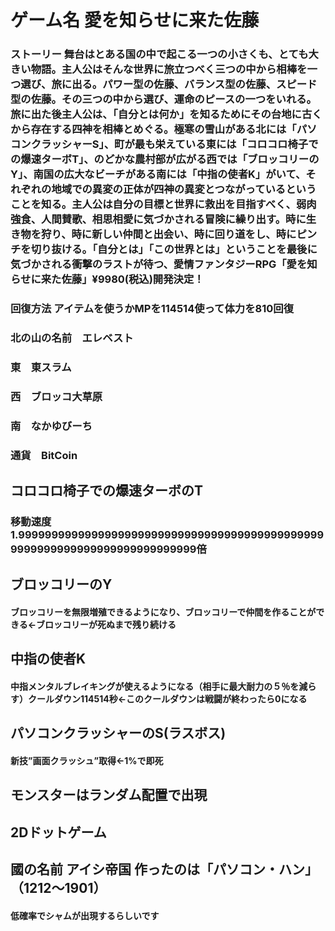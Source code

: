 # ゲーム名 愛を知らせに来た佐藤
### ストーリー 舞台はとある国の中で起こる一つの小さくも、とても大きい物語。主人公はそんな世界に旅立つべく三つの中から相棒を一つ選び、旅に出る。パワー型の佐藤、バランス型の佐藤、スピード型の佐藤。その三つの中から選び、運命のピースの一つをいれる。旅に出た後主人公は、「自分とは何か」を知るためにその台地に古くから存在する四神を相棒とめぐる。極寒の雪山がある北には「パソコンクラッシャーS」、町が最も栄えている東には「コロコロ椅子での爆速ターボT」、のどかな農村部が広がる西では「ブロッコリーのY」、南国の広大なビーチがある南には「中指の使者K」がいて、それぞれの地域での異変の正体が四神の異変とつながっているということを知る。主人公は自分の目標と世界に救出を目指すべく、弱肉強食、人間賛歌、相思相愛に気づかされる冒険に繰り出す。時に生き物を狩り、時に新しい仲間と出会い、時に回り道をし、時にピンチを切り抜ける。「自分とは」「この世界とは」ということを最後に気づかされる衝撃のラストが待つ、愛情ファンタジーRPG「愛を知らせに来た佐藤」¥9980(税込)開発決定！

### 回復方法     アイテムを使うかMPを114514使って体力を810回復　

### 北の山の名前　エレベスト

### 東　東スラム
### 西　ブロッコ大草原
### 南　なかゆびーち
### 通貨　BitCoin
## コロコロ椅子での爆速ターボのT　
### 移動速度1.99999999999999999999999999999999999999999999999999999999999999999999999999倍

## ブロッコリーのY
#### ブロッコリーを無限増殖できるようになり、ブロッコリーで仲間を作ることができる←ブロッコリーが死ぬまで残り続ける

## 中指の使者K
#### 中指メンタルブレイキングが使えるようになる（相手に最大耐力の５％を減らす）クールダウン114514秒←このクールダウンは戦闘が終わったら0になる

## パソコンクラッシャーのS(ラスボス)
#### 新技”画面クラッシュ”取得←1%で即死

## モンスターはランダム配置で出現

## 2Dドットゲーム

## 國の名前 アイシ帝国   作ったのは「パソコン・ハン」（1212～1901）

#### 低確率でシャムが出現するらしいです
